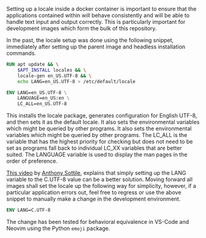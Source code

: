Setting up a locale inside a docker container is important to ensure that the
applications contained within will behave consistently and will be able to
handle text input and output correctly. This is particularly important for
development images which form the bulk of this repository.

In the past, the locale setup was done using the following snippet, immediately
after setting up the parent image and headless installation commands.

```dockerfile
RUN apt update && \
    $APT_INSTALL locales && \
    locale-gen en_US.UTF-8 && \
    echo LANG=en_US.UTF-8 > /etc/default/locale

ENV LANG=en_US.UTF-8 \
    LANGUAGE=en_US:en \
    LC_ALL=en_US.UTF-8
```

This installs the locale package, generates configuration for English UTF-8, and
then sets it as the default locale. It also sets the environmental variables
which might be queried by other programs. It also sets the environmental
variables which might be queried by other programs. The LC_ALL is the variable
that has the highest priority for checking but does not need to be set as
programs fall back to individual LC_XX variables that are better suited. The
LANGUAGE variable is used to display the man pages in the order of preference.

[This video](https://www.youtube.com/watch?v=kL0q-7alfQA) by
[Anthony Sottile](https://twitter.com/codewithanthony), explains that simply
setting up the LANG variable to the C.UTF-8 value can be a better solution.
Moving forward all images shall set the locale up the following way for
simplicity, however, if a particular application errors out, feel free to
regress or use the above snippet to manually make a change in the development
environment.

```dockerfile
ENV LANG=C.UTF-8
```

The change has been tested for behavioral equivalence in VS-Code and Neovim
using the Python `emoji` package.
